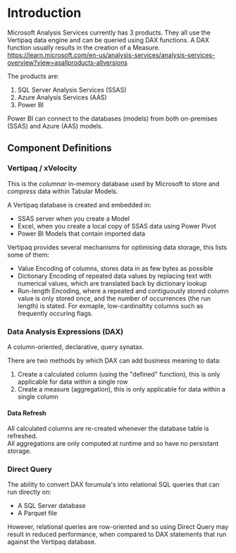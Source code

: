 # Introduction
Microsoft Analysis Services currently has 3 products.  They all use the Vertipaq data engine and can be queried using DAX functions.   A DAX function usually results in the creation of a Measure. 
https://learn.microsoft.com/en-us/analysis-services/analysis-services-overview?view=asallproducts-allversions  

The products are:
1. SQL Server Analysis Services (SSAS)
2. Azure Analysis Services (AAS)
3. Power BI

Power BI can connect to the databases (models) from both on-premises (SSAS) and Azure (AAS) models.  

## Component Definitions
### Vertipaq / xVelocity
This is the *columnar* in-memory database used by Microsoft to store and *compress* data within Tabular Models.  

A Vertipaq database is created and embedded in:
- SSAS server when you create a Model
- Excel, when you create a local copy of SSAS data using Power Pivot
- Power BI Models that contain imported data 

Vertipaq provides several mechanisms for optimising data storage, this lists some of them:
- Value Encoding of columns, stores data in as few bytes as possible
- Dictionary Encoding of repeated data values by replacing text with numerical values, which are translated back by dictionary lookup
- Run-length Encoding, where a repeated and contiguously stored column value is only stored once, and the number of occurrences (the run length) is stated.  For exmaple, low-cardinaltity columns such as frequently occuring flags.


### Data Analysis Expressions (DAX)
A column-oriented, declarative, query synatax.

There are two methods by which DAX can add business meaning to data:
1. Create a calculated column (using the "defined" function), this is only applicable for data within a single row
2. Create a measure (aggregation), this is only applicable for data within a single column  

#### Data Refresh
All calculated columns are re-created whenever the database table is refreshed.  
All aggregations are only computed at runtime and so have no persistant storage.  

### Direct Query
The ability to convert DAX forumula's into relational SQL queries that can run directly on:
- A SQL Server database
- A Parquet file

However, relational queries are row-oriented and so using Direct Query may result in reduced performance, when compared to DAX statements that run against the Vertipaq database.  


